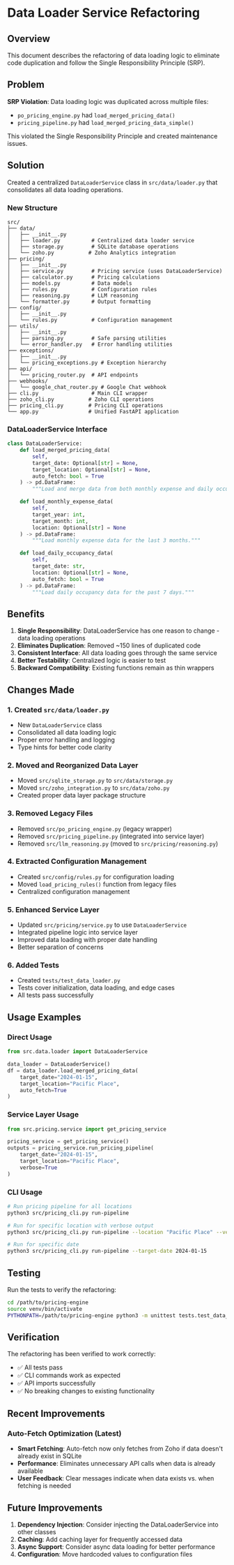 # Data Loader Service Refactoring

## Overview

This document describes the refactoring of data loading logic to eliminate code duplication and follow the Single Responsibility Principle (SRP).

## Problem

**SRP Violation**: Data loading logic was duplicated across multiple files:
- `po_pricing_engine.py` had `load_merged_pricing_data()`
- `pricing_pipeline.py` had `load_merged_pricing_data_simple()`

This violated the Single Responsibility Principle and created maintenance issues.

## Solution

Created a centralized `DataLoaderService` class in `src/data/loader.py` that consolidates all data loading operations.

### New Structure

```
src/
├── data/
│   ├── __init__.py
│   ├── loader.py          # Centralized data loader service
│   ├── storage.py         # SQLite database operations
│   └── zoho.py           # Zoho Analytics integration
├── pricing/
│   ├── __init__.py
│   ├── service.py         # Pricing service (uses DataLoaderService)
│   ├── calculator.py      # Pricing calculations
│   ├── models.py          # Data models
│   ├── rules.py           # Configuration rules
│   ├── reasoning.py       # LLM reasoning
│   └── formatter.py       # Output formatting
├── config/
│   ├── __init__.py
│   └── rules.py           # Configuration management
├── utils/
│   ├── __init__.py
│   ├── parsing.py         # Safe parsing utilities
│   └── error_handler.py   # Error handling utilities
├── exceptions/
│   ├── __init__.py
│   └── pricing_exceptions.py # Exception hierarchy
├── api/
│   └── pricing_router.py  # API endpoints
├── webhooks/
│   └── google_chat_router.py # Google Chat webhook
├── cli.py                 # Main CLI wrapper
├── zoho_cli.py           # Zoho CLI operations
├── pricing_cli.py        # Pricing CLI operations
└── app.py                # Unified FastAPI application
```

### DataLoaderService Interface

```python
class DataLoaderService:
    def load_merged_pricing_data(
        self,
        target_date: Optional[str] = None,
        target_location: Optional[str] = None,
        auto_fetch: bool = True
    ) -> pd.DataFrame:
        """Load and merge data from both monthly expense and daily occupancy data."""

    def load_monthly_expense_data(
        self,
        target_year: int,
        target_month: int,
        location: Optional[str] = None
    ) -> pd.DataFrame:
        """Load monthly expense data for the last 3 months."""

    def load_daily_occupancy_data(
        self,
        target_date: str,
        location: Optional[str] = None,
        auto_fetch: bool = True
    ) -> pd.DataFrame:
        """Load daily occupancy data for the past 7 days."""
```

## Benefits

1. **Single Responsibility**: DataLoaderService has one reason to change - data loading operations
2. **Eliminates Duplication**: Removed ~150 lines of duplicated code
3. **Consistent Interface**: All data loading goes through the same service
4. **Better Testability**: Centralized logic is easier to test
5. **Backward Compatibility**: Existing functions remain as thin wrappers

## Changes Made

### 1. Created `src/data/loader.py`
- New `DataLoaderService` class
- Consolidated all data loading logic
- Proper error handling and logging
- Type hints for better code clarity

### 2. Moved and Reorganized Data Layer
- Moved `src/sqlite_storage.py` to `src/data/storage.py`
- Moved `src/zoho_integration.py` to `src/data/zoho.py`
- Created proper data layer package structure

### 3. Removed Legacy Files
- Removed `src/po_pricing_engine.py` (legacy wrapper)
- Removed `src/pricing_pipeline.py` (integrated into service layer)
- Removed `src/llm_reasoning.py` (moved to `src/pricing/reasoning.py`)

### 4. Extracted Configuration Management
- Created `src/config/rules.py` for configuration loading
- Moved `load_pricing_rules()` function from legacy files
- Centralized configuration management

### 5. Enhanced Service Layer
- Updated `src/pricing/service.py` to use `DataLoaderService`
- Integrated pipeline logic into service layer
- Improved data loading with proper date handling
- Better separation of concerns

### 6. Added Tests
- Created `tests/test_data_loader.py`
- Tests cover initialization, data loading, and edge cases
- All tests pass successfully

## Usage Examples

### Direct Usage
```python
from src.data.loader import DataLoaderService

data_loader = DataLoaderService()
df = data_loader.load_merged_pricing_data(
    target_date="2024-01-15",
    target_location="Pacific Place",
    auto_fetch=True
)
```

### Service Layer Usage
```python
from src.pricing.service import get_pricing_service

pricing_service = get_pricing_service()
outputs = pricing_service.run_pricing_pipeline(
    target_date="2024-01-15",
    target_location="Pacific Place",
    verbose=True
)
```

### CLI Usage
```bash
# Run pricing pipeline for all locations
python3 src/pricing_cli.py run-pipeline

# Run for specific location with verbose output
python3 src/pricing_cli.py run-pipeline --location "Pacific Place" --verbose

# Run for specific date
python3 src/pricing_cli.py run-pipeline --target-date 2024-01-15
```

## Testing

Run the tests to verify the refactoring:
```bash
cd /path/to/pricing-engine
source venv/bin/activate
PYTHONPATH=/path/to/pricing-engine python3 -m unittest tests.test_data_loader -v
```

## Verification

The refactoring has been verified to work correctly:
- ✅ All tests pass
- ✅ CLI commands work as expected
- ✅ API imports successfully
- ✅ No breaking changes to existing functionality

## Recent Improvements

### Auto-Fetch Optimization (Latest)
- **Smart Fetching**: Auto-fetch now only fetches from Zoho if data doesn't already exist in SQLite
- **Performance**: Eliminates unnecessary API calls when data is already available
- **User Feedback**: Clear messages indicate when data exists vs. when fetching is needed

## Future Improvements

1. **Dependency Injection**: Consider injecting the DataLoaderService into other classes
2. **Caching**: Add caching layer for frequently accessed data
3. **Async Support**: Consider async data loading for better performance
4. **Configuration**: Move hardcoded values to configuration files